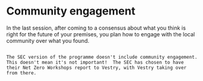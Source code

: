 # Community engagement

In the last session, after coming to a consensus about what you think is right for the future of your premises, you plan how to engage with the local community over what you found.

```{admonition} Scottish Episcopal Church Net Zero Workshops

The SEC version of the programme doesn't include community engagement.  This doesn't mean it's not important!  The SEC has chosen to have their Net Zero Workshops report to Vestry, with Vestry taking over from there.

```